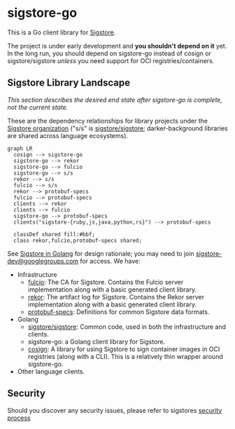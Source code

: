 # sigstore-go 

This is a Go client library for [Sigstore](https://sigstore.dev/).

The project is under early development and **you shouldn't depend on it** yet. In the long run, you should depend on sigstore-go instead of cosign or sigstore/sigstore *unless* you need support for OCI registries/containers.

## Sigstore Library Landscape

*This section describes the desired end state after sigstore-go is complete, not the current state.*

These are the dependency relationships for library projects under the [Sigstore organization](https://github.com/sigstore) ("s/s" is [sigstore/sigstore](https://github.com/sigstore/sigstore); darker-background libraries are shared across language ecosystems).

```mermaid
graph LR
  cosign --> sigstore-go
  sigstore-go --> rekor
  sigstore-go --> fulcio
  sigstore-go --> s/s
  rekor --> s/s
  fulcio --> s/s
  rekor --> protobuf-specs
  fulcio --> protobuf-specs
  clients --> rekor
  clients --> fulcio
  sigstore-go --> protobuf-specs
  clients("sigstore-{ruby,js,java,python,rs}") --> protobuf-specs
  
  classDef shared fill:#bbf;
  class rekor,fulcio,protobuf-specs shared;
```

See [Sigstore in Golang](https://docs.google.com/document/d/1aZfk1TlzcuaO0uz76M9D26-gAvoZLn0oCAKvkbuhcPM/edit) for design rationale; you may need to join sigstore-dev@googlegroups.com for access. We have:

* Infrastructure
  * [fulcio](https://github.com/sigstore/fulcio): The CA for Sigstore. Contains the Fulcio server implementation along with a basic generated client library. 
  * [rekor](https://github.com/sigstore/rekor): The artifact log for Sigstore. Contains the Rekor server implementation along with a basic generated client library.
  * [protobuf-specs](https://github.com/sigstore/protobuf-specs): Definitions for common Sigstore data formats.
* Golang
  * [sigstore/sigstore](https://github.com/sigstore/sigstore): Common code, used in both the infrastructure and clients.
  * sigstore-go: a Golang client library for Sigstore.
  * [cosign](https://github.com/sigstore/cosign): A library for using Sigstore to sign container images in OCI registries (along with a CLI). This is a relatively thin wrapper around sigstore-go.
* Other language clients.

## Security

Should you discover any security issues, please refer to sigstores [security
process](https://github.com/sigstore/community/blob/main/SECURITY.md)
